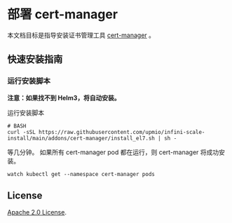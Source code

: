 # 部署 cert-manager

本文档目标是指导安装证书管理工具 [cert-manager](https://github.com/cert-manager/cert-manager) 。

## 快速安装指南

### 运行安装脚本

**注意：如果找不到 Helm3，将自动安装。**

运行安装脚本
```console
# BASH
curl -sSL https://raw.githubusercontent.com/upmio/infini-scale-install/main/addons/cert-manager/install_el7.sh | sh -
```

等几分钟。 如果所有 cert-manager  pod 都在运行，则 cert-manager 将成功安装。

```console
watch kubectl get --namespace cert-manager pods
```

## License

<!-- Keep full URL links to repo files because this README syncs from main to gh-pages.  -->
[Apache 2.0 License](https://raw.githubusercontent.com/upmio/infini-scale-install/main/LICENSE).
